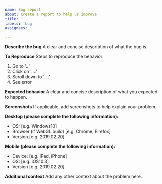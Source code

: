 ```yaml
---
name: Bug report
about: Create a report to help us improve
title: ''
labels: 'bug'
assignees: ''

---
```


**Describe the bug**
A clear and concise description of what the bug is.

**To Reproduce**
Steps to reproduce the behavior:
1. Go to '...'
2. Click on '....'
3. Scroll down to '....'
4. See error

**Expected behavior**
A clear and concise description of what you expected to happen.

**Screenshots**
If applicable, add screenshots to help explain your problem.

**Desktop (please complete the following information):**
 - OS: [e.g. Windows10]
 - Browser (if WebGL build) [e.g. Chrome, Firefox]
 - Version [e.g. 2019.02.20]

**Mobile (please complete the following information):**
 - Device: [e.g. iPad, iPhone]
 - OS: [e.g. iOS10.3]
 - Version [e.g. 2019.02.20]

**Additional context**
Add any other context about the problem here.